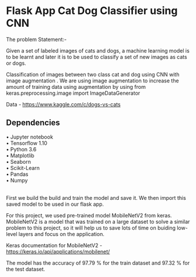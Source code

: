 # Flask App Cat Dog Classifier using CNN

The problem Statement:-

Given a set of labeled images of cats and dogs, a machine learning model is to be learnt and later it is to be used to classify a set of new images as cats or dogs.

Classification of images between two class cat and dog using CNN with image augmentation .
We are using image augmentation to increase the amount of training data using augmentation by using from keras.preprocessing.image import ImageDataGenerator

Data - https://www.kaggle.com/c/dogs-vs-cats

<h2>Dependencies</h2>
• Jupyter notebook</br>
• Tensorflow 1.10</br>
• Python 3.6</br>
• Matplotlib</br>
• Seaborn</br>
• Scikit-Learn</br>
• Pandas</br>
• Numpy</br></br>


First we build the build and train the model and save it. We then import this saved model to be used in our flask app.


For this project, we used pre-trained model MobileNetV2 from keras. MobileNetV2 is a model that was trained on a large dataset to solve a similar problem to this project, so it will help us to save lots of time on buiding low-level layers and focus on the application.

Keras documentation for MobileNetV2 - https://keras.io/api/applications/mobilenet/

The model has the accuracy of 97.79 % for the train dataset and 97.32 % for the test dataset.

